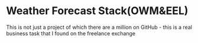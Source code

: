 # Weather Forecast Stack(OWM&EEL)

This is not just a project of which there are a million on GitHub - this is a real business task that I found on the freelance exchange
